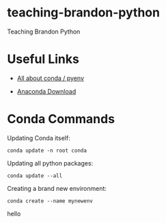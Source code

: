# teaching-brandon-python
Teaching Brandon Python

# Useful Links
* [All about conda / pyenv](https://medium.freecodecamp.org/why-you-need-python-environments-and-how-to-manage-them-with-conda-85f155f4353c)

* [Anaconda Download](https://www.anaconda.com/download/)

# Conda Commands
Updating Conda itself:

`conda update -n root conda`

Updating all python packages:

`conda update --all`

Creating a brand new environment:

`conda create --name mynewenv`

hello
